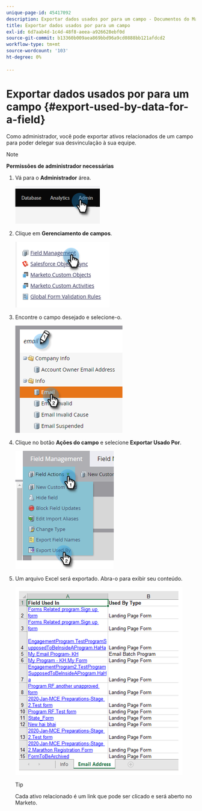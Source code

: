 ```yaml
---
unique-page-id: 45417092
description: Exportar dados usados por para um campo - Documentos do Marketo - Documentação do produto
title: Exportar dados usados por para um campo
exl-id: 6d7aab4d-1c4d-48f8-aeea-a926628ebf0d
source-git-commit: b13360b009aea869bbd96a9cd0888bb121afdcd2
workflow-type: tm+mt
source-wordcount: '103'
ht-degree: 0%

---
```


# Exportar dados usados por para um campo {#export-used-by-data-for-a-field}

Como administrador, você pode exportar ativos relacionados de um campo para poder delegar sua desvinculação à sua equipe.

>[!NOTE]
>
>**Permissões de administrador necessárias**

1. Vá para o **Administrador** área.

   ![](assets/export-used-by-data-for-a-field-1.png)

1. Clique em **Gerenciamento de campos**.

   ![](assets/export-used-by-data-for-a-field-2.png)

1. Encontre o campo desejado e selecione-o.

   ![](assets/export-used-by-data-for-a-field-3.png)

1. Clique no botão **Ações do campo** e selecione **Exportar Usado Por**.

   ![](assets/export-used-by-data-for-a-field-4.png)

1. Um arquivo Excel será exportado. Abra-o para exibir seu conteúdo.

   ![](assets/export-used-by-data-for-a-field-5.png)

   >[!TIP]
   >
   >Cada ativo relacionado é um link que pode ser clicado e será aberto no Marketo.
